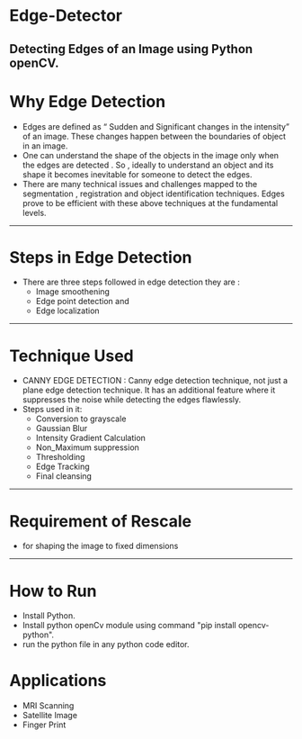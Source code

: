 # Edge-Detector
Detecting Edges of an Image using Python openCV.
---
# Why Edge Detection
- Edges are defined as “ Sudden and Significant changes in the intensity” of an image. These changes happen between the boundaries of object in  an image.
- One can understand the shape of the objects in the image only when  the edges are detected . So , ideally to understand 
     an object and its shape it becomes inevitable for someone to detect the edges.
- There are many technical issues and challenges mapped to the segmentation , registration and object identification 
    techniques. Edges prove to be efficient with these above techniques at the fundamental levels.
 ---
# Steps in Edge Detection
- There are three steps followed in edge detection they are :
    - Image smoothening 
    - Edge point detection   and
    - Edge localization 
 ---
# Technique Used
- CANNY EDGE DETECTION :
   Canny edge detection technique, not just a plane edge detection technique. It has an additional feature where it suppresses the noise while detecting  the edges flawlessly.
- Steps used in it:
  - Conversion to grayscale
  - Gaussian Blur
  - Intensity Gradient Calculation
  - Non_Maximum suppression
  - Thresholding
  - Edge Tracking
  - Final cleansing
 ---
# Requirement of Rescale 
- for shaping the image to fixed dimensions
---
# How to Run
- Install Python.
- Install python openCv module using command "pip install opencv-python".
- run the python file in any python code editor.
# Applications
- MRI Scanning
- Satellite Image
- Finger Print
